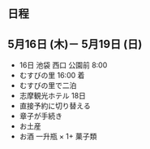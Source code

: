 ## 日程 ##
## 5月16日 (木)－ 5月19日 (日) ##
- 16日 池袋 西口 公園前 8:00
- むすびの里 16:00 着
- むすびの里で二泊 
- 志摩観光ホテル 18日 
- 直接予約に切り替える 
- 章子が手続き
- お土産
- お酒 一升瓶 × 1+ 菓子類
